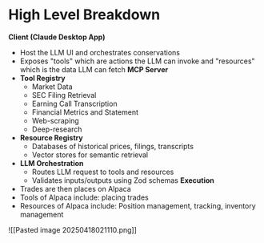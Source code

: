 # High Level Breakdown
**Client (Claude Desktop App)** 
- Host the LLM UI and orchestrates conservations
- Exposes "tools" which are actions the LLM can invoke and "resources" which is the data LLM can fetch
**MCP Server**
- **Tool Registry**
	- Market Data
	- SEC Filing Retrieval
	- Earning Call Transcription
	- Financial Metrics and Statement
	- Web-scraping
	- Deep-research
- **Resource Registry** 
	- Databases of historical prices, filings, transcripts
	- Vector stores for semantic retrieval
- **LLM Orchestration**
	- Routes LLM request to tools and resources
	- Validates inputs/outputs using Zod schemas
**Execution**
- Trades are then places on Alpaca 
- Tools of Alpaca include: placing trades
- Resources of Alpaca include: Position management, tracking, inventory management 

![[Pasted image 20250418021110.png]]